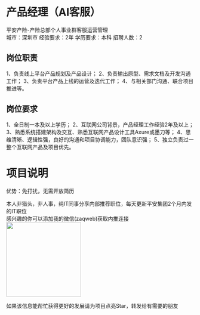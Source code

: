 # 产品经理（AI客服）
平安产险-产险总部个人事业群客服运营管理  
城市：深圳市 经验要求：2年 学历要求：本科  招聘人数：2

## 岗位职责
1、负责线上平台产品规划及产品设计；
 2、负责输出原型、需求文档及开发沟通工作；
 3、负责平台产品上线的运营及迭代工作；
 4、与相关部门沟通、联合项目推进等。

## 岗位要求
1、全日制一本及以上学历；
 2、互联网公司背景，产品经理工作经验2年及以上；
 3、熟悉系统搭建架构及交互、熟悉互联网产品设计工具Axure或墨刀等；
 4、思维清晰、逻辑性强，良好的沟通和项目协调能力，团队意识强；
 5、独立负责过一整个互联网产品及项目优先。

# 项目说明

优势：免打扰，无需开放简历

本人非猎头，非人事，纯IT同事分享内部推荐职位，每天更新平安集团2个月内发的IT职位  
感兴趣的你可以添加我的微信(zaqweb)获取内推连接  
<img src="https://github.com/zaqweb/PA-IT-JOBS/blob/master/WechatICode.jpeg"  height="200" width="200">

如果该信息能帮忙获得更好的发展请为项目点亮Star，转发给有需要的朋友




